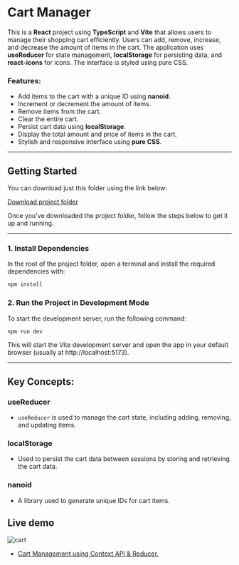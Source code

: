 # Cart Manager

This is a **React** project using **TypeScript** and **Vite** that allows users to manage their shopping cart efficiently. Users can add, remove, increase, and decrease the amount of items in the cart. The application uses **useReducer** for state management, **localStorage** for persisting data, and **react-icons** for icons. The interface is styled using pure CSS.

### Features:
- Add items to the cart with a unique ID using **nanoid**.
- Increment or decrement the amount of items.
- Remove items from the cart.
- Clear the entire cart.
- Persist cart data using **localStorage**.
- Display the total amount and price of items in the cart.
- Stylish and responsive interface using **pure CSS**.

---

## Getting Started

You can download just this folder using the link below:

[Download project folder](https://downgit.github.io/#/home?url=https://github.com/armandomzn/react_components/tree/main/cart)

Once you've downloaded the project folder, follow the steps below to get it up and running.

---

### 1. Install Dependencies
In the root of the project folder, open a terminal and install the required dependencies with:

```sh
npm install
```
### 2. Run the Project in Development Mode
To start the development server, run the following command:

```sh
npm run dev
```

This will start the Vite development server and open the app in your default browser (usually at http://localhost:5173).

---

## Key Concepts:

### useReducer
  - `useReducer` is used to manage the cart state, including adding, removing, and updating items.

### localStorage
  - Used to persist the cart data between sessions by storing and retrieving the cart data.
### nanoid
  - A library used to generate unique IDs for cart items.

## Live demo
![cart](https://github.com/user-attachments/assets/e1cd87cf-aecc-478b-96ba-2458fde1005e)
- [Cart Management using Context API & Reducer.](https://sunny-queijadas-9e66a2.netlify.app/)
